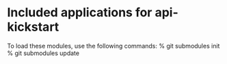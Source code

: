 Included applications for api-kickstart
=======================================

To load these modules, use the following commands:
% git submodules init
% git submodules update
